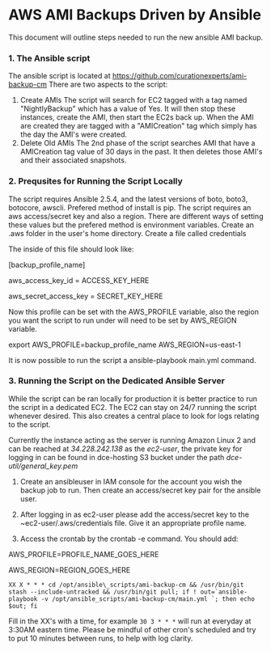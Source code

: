 # AWS AMI Backups Driven by Ansible
This document will  outline steps needed to run the new ansible AMI backup.

### 1. The Ansible script
The ansible script is located at https://github.com/curationexperts/ami-backup-cm
There are two aspects to the script:
1. Create AMIs
The script will search for EC2 tagged with a tag named "NightlyBackup" which has a value of Yes.
It will then stop these instances, create the AMI, then start the EC2s back up.
When the AMI are created they are tagged with a "AMICreation" tag which simply has the day the AMI's were created.
2. Delete Old AMIs
The 2nd phase of the script searches AMI that have a AMICreation tag value of 30 days in the past. 
It then deletes those AMI's and their associated snapshots.
### 2. Prequsites for Running the Script Locally
The script requires Ansible 2.5.4, and the latest versions of boto, boto3, botocore, awscli. Prefered method of install is pip.
The script requires an aws access/secret key and also a region. There are different ways of setting these values but the prefered method is environment variables.
Create an .aws folder in the user's home directory. Create a file called credentials

The inside of this file should look like:

[backup\_profile\_name]

aws\_access\_key\_id = ACCESS\_KEY\_HERE

aws\_secret\_access\_key = SECRET\_KEY\_HERE

Now this profile can be set with the AWS\_PROFILE variable, also the region you want the script to run under will need to be set by AWS\_REGION variable.

export AWS\_PROFILE=backup\_profile\_name AWS\_REGION=us-east-1

It is now possible to run the script a ansible-playbook main.yml command.

### 3. Running the Script on the Dedicated Ansible Server
While the script can be ran locally for production it is better practice to run the script in a dedicated EC2. The EC2 can stay on 24/7 running the script whenever desired. This also creates a central place to look for logs relating to the script.

Currently the instance acting as the server is running Amazon Linux 2 and can be reached at *34.228.242.138* as the *ec2-user*, the private key for logging in can be found in dce-hosting S3 bucket under the path *dce-util/general\_key.pem*

1. Create an ansibleuser in IAM console for the account you wish the backup job to run. Then create an access/secret key pair for the ansible user.

2. After logging in as ec2-user please add the access/secret key to the ~ec2-user/.aws/credentials file. Give it an appropriate profile name.

3. Access the crontab by the crontab -e command. You should add:

AWS\_PROFILE=PROFILE\_NAME\_GOES\_HERE

AWS\_REGION=REGION\_GOES\_HERE

``XX X * * * cd /opt/ansible\_scripts/ami-backup-cm && /usr/bin/git stash --include-untracked && /usr/bin/git pull; if ! out=`ansible-playbook -v /opt/ansible_scripts/ami-backup-cm/main.yml `; then echo $out; fi``

Fill in the XX's with a time, for example `30 3 * * *`  will run at everyday at 3:30AM eastern time. Please be mindful of other cron's scheduled and try to put 10 minutes between runs, to help with log clarity.
